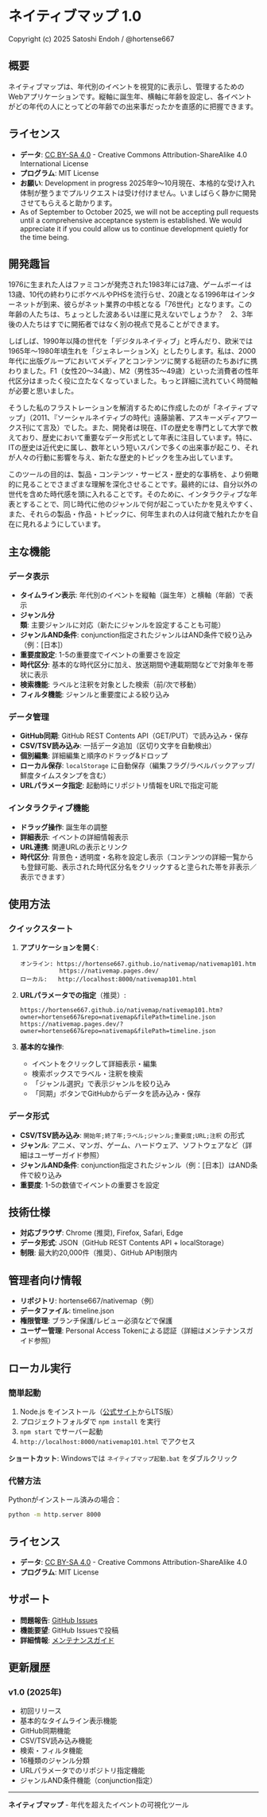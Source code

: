 # ネイティブマップ 1.0

Copyright (c) 2025 Satoshi Endoh / @hortense667

## 概要

ネイティブマップは、年代別のイベントを視覚的に表示し、管理するためのWebアプリケーションです。縦軸に誕生年、横軸に年齢を設定し、各イベントがどの年代の人にとってどの年齢での出来事だったかを直感的に把握できます。

## ライセンス

- **データ**: [CC BY-SA 4.0](LICENSE) - Creative Commons Attribution-ShareAlike 4.0 International License
- **プログラム**: MIT License
- **お願い**: Development in progress 2025年9～10月現在、本格的な受け入れ体制が整うまでプルリクエストは受け付けません。いましばらく静かに開発させてもらえると助かります。
- As of September to October 2025, we will not be accepting pull requests until a comprehensive acceptance system is established. We would appreciate it if you could allow us to continue development quietly for the time being.

## 開発趣旨

1976に生まれた人はファミコンが発売された1983年には7歳、ゲームボーイは13歳、10代の終わりにポケベルやPHSを流行らせ、20歳となる1996年はインターネットが到来、彼らがネット業界の中核となる「76世代」となります。この年齢の人たちは、ちょっとした波あるいは崖に見えないでしょうか？　2、3年後の人たちはすでに開拓者ではなく別の視点で見ることができます。

しばしば、1990年以降の世代を「デジタルネイティブ」と呼んだり、欧米では1965年〜1980年頃生れを「ジェネレーションX」としたりします。私は、2000年代に出版グループにおいてメディアとコンテンツに関する総研のたちあげに携わりました。F1（女性20～34歳）、M2（男性35～49歳）といった消費者の性年代区分はまったく役に立たなくなっていました。もっと詳細に流れていく時間軸が必要と思いました。

そうした私のフラストレーションを解消するために作成したのが「ネイティブマップ」（2011、『ソーシャルネイティブの時代』遠藤諭著、アスキーメディアワークス刊にて言及）でした。また、開発者は現在、ITの歴史を専門として大学で教えており、歴史において重要なデータ形式として年表に注目しています。特に、ITの歴史は近代史に属し、数年という短いスパンで多くの出来事が起こり、それが人々の行動に影響を与え、新たな歴史的トピックを生み出しています。

このツールの目的は、製品・コンテンツ・サービス・歴史的な事柄を、より俯瞰的に見ることでさまざまな理解を深化させることです。最終的には、自分以外の世代を含めた時代感を頭に入れることです。そのために、インタラクティブな年表とすることで、同じ時代に他のジャンルで何が起こっていたかを見えやすく、また、それらの製品・作品・トピックに、何年生まれの人は何歳で触れたかを自在に見れるようにしています。


## 主な機能

### データ表示
- **タイムライン表示**: 年代別のイベントを縦軸（誕生年）と横軸（年齢）で表示
- **ジャンル分類**: 主要ジャンルに対応（新たにジャンルを設定することも可能）
- **ジャンルAND条件**: conjunction指定されたジャンルはAND条件で絞り込み（例：[日本]）
- **重要度設定**: 1-5の重要度でイベントの重要さを設定
- **時代区分**: 基本的な時代区分に加え、放送期間や連載期間などで対象年を帯状に表示
- **検索機能**: ラベルと注釈を対象とした検索（前/次で移動）
- **フィルタ機能**: ジャンルと重要度による絞り込み

### データ管理
- **GitHub同期**: GitHub REST Contents API（GET/PUT）で読み込み・保存
- **CSV/TSV読み込み**: 一括データ追加（区切り文字を自動検出）
- **個別編集**: 詳細編集と順序のドラッグ&ドロップ
- **ローカル保存**: `localStorage` に自動保存（編集フラグ/ラベルバックアップ/鮮度タイムスタンプを含む）
- **URLパラメータ指定**: 起動時にリポジトリ情報をURLで指定可能

### インタラクティブ機能
- **ドラッグ操作**: 誕生年の調整
- **詳細表示**: イベントの詳細情報表示
- **URL連携**: 関連URLの表示とリンク
- **時代区分**: 背景色・透明度・名称を設定し表示（コンテンツの詳細一覧からも登録可能、表示された時代区分名をクリックすると塗られた帯を非表示／表示できます）

## 使用方法

### クイックスタート

1. **アプリケーションを開く**:
   ```
   オンライン: https://hortense667.github.io/nativemap/nativemap101.htm
              https://nativemap.pages.dev/
   ローカル:   http://localhost:8000/nativemap101.html
   ```

2. **URLパラメータでの指定**（推奨）:
   ```
   https://hortense667.github.io/nativemap/nativemap101.htm?owner=hortense667&repo=nativemap&filePath=timeline.json
   https://nativemap.pages.dev/?owner=hortense667&repo=nativemap&filePath=timeline.json
   ```

3. **基本的な操作**:
   - イベントをクリックして詳細表示・編集
   - 検索ボックスでラベル・注釈を検索
   - 「ジャンル選択」で表示ジャンルを絞り込み
   - 「同期」ボタンでGitHubからデータを読み込み・保存

### データ形式
- **CSV/TSV読み込み**: `開始年;終了年;ラベル;ジャンル;重要度;URL;注釈` の形式
- **ジャンル**: アニメ、マンガ、ゲーム、ハードウェア、ソフトウェアなど（詳細はユーザーガイド参照）
- **ジャンルAND条件**: conjunction指定されたジャンル（例：[日本]）はAND条件で絞り込み
- **重要度**: 1-5の数値でイベントの重要さを設定

## 技術仕様

- **対応ブラウザ**: Chrome (推奨), Firefox, Safari, Edge
- **データ形式**: JSON（GitHub REST Contents API + localStorage）
- **制限**: 最大約20,000件（推奨）、GitHub API制限内

## 管理者向け情報

- **リポジトリ**: hortense667/nativemap（例）
- **データファイル**: timeline.json
- **権限管理**: ブランチ保護/レビュー必須などで保護
- **ユーザー管理**: Personal Access Tokenによる認証（詳細はメンテナンスガイド参照）

## ローカル実行

### 簡単起動
1. Node.js をインストール（[公式サイト](https://nodejs.org)からLTS版）
2. プロジェクトフォルダで `npm install` を実行
3. `npm start` でサーバー起動
4. `http://localhost:8000/nativemap101.html` でアクセス

**ショートカット**: Windowsでは `ネイティブマップ起動.bat` をダブルクリック

### 代替方法
Pythonがインストール済みの場合：
```bash
python -m http.server 8000
```

## ライセンス

- **データ**: [CC BY-SA 4.0](LICENSE) - Creative Commons Attribution-ShareAlike 4.0
- **プログラム**: MIT License

## サポート

- **問題報告**: [GitHub Issues](https://github.com/hortense667/nativemap/issues)
- **機能要望**: GitHub Issuesで投稿
- **詳細情報**: [メンテナンスガイド](ネイティブマップ_メンテナンスガイド.md)

## 更新履歴

### v1.0 (2025年)
- 初回リリース
- 基本的なタイムライン表示機能
- GitHub同期機能
- CSV/TSV読み込み機能
- 検索・フィルタ機能
- 16種類のジャンル分類
- URLパラメータでのリポジトリ指定機能
- ジャンルAND条件機能（conjunction指定）

---

**ネイティブマップ** - 年代を超えたイベントの可視化ツール




